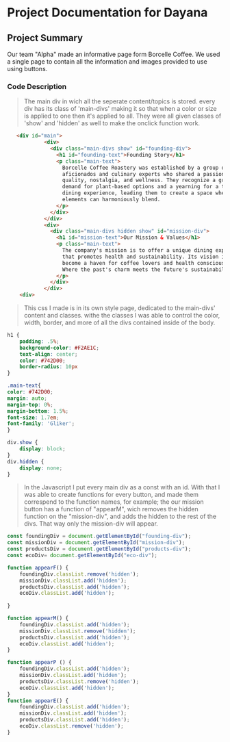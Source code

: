 # Project Documentation for Dayana

## Project Summary 
Our team "Alpha" made an informative page form Borcelle Coffee. 
We used a single page to contain all the information and images 
provided to use using buttons.

### Code Description

> The main div in wich all the seperate content/topics is stored.
every div has its class of 'main-divs' making it so that when a 
color or size is applied to one then it's applied to all. They 
were all given classes of 'show' and 'hidden' as well to make 
the onclick function work.

```html
   <div id="main">
            <div>
              <div class="main-divs show" id="founding-div">
                <h1 id="founding-text">Founding Story</h1>
                <p class="main-text">
                  Borcelle Coffee Roastery was established by a group of coffee
                  aficionados and culinary experts who shared a passion for
                  quality, nostalgia, and wellness. They recognize a growing
                  demand for plant-based options and a yearning for a throwback
                  dining experience, leading them to create a space where these
                  elements can harmoniously blend.
                </p>
              </div>
            </div>
            <div>
              <div class="main-divs hidden show" id="mission-div">
                <h1 id="mission-text">Our Mission & Values</h1>
                <p class="main-text">
                  The company's mission is to offer a unique dining experience
                  that promotes health and sustainability. Its vision is to
                  become a haven for coffee lovers and health conscious diners.
                  Where the past's charm meets the future's sustainability.
                </p>
              </div>
            </div>
    <div>
```

> This css I made is in its own style page, dedicated to the 
main-divs' content and classes. withe the classes I was able 
to control the color, width, border, and more of all the 
divs contained inside of the body.

```css
h1 {
    padding: .5%;
    background-color: #F2AE1C;
    text-align: center;
    color: #742D00;
    border-radius: 10px
}

.main-text{
color: #742D00;
margin: auto;
margin-top: 0%;
margin-bottom: 1.5%;
font-size: 1.7em;
font-family: 'Gliker';
}

div.show {
    display: block;
}
div.hidden {
    display: none;
}
```

> In the Javascript I put every main div as a const with an id.
With that I was able to create functions for every button, and 
made them correspend to the function names, for example; the
our mission button has a function of "appearM", wich removes
the hidden function on the "mission-div", and adds the hidden
to the rest of the divs. That way only the mission-div will 
appear.

```Javascript
const foundingDiv = document.getElementById("founding-div");
const missionDiv = document.getElementById("mission-div");
const productsDiv = document.getElementById("products-div");
const ecoDiv= document.getElementById("eco-div");

function appearF() {
    foundingDiv.classList.remove('hidden');
    missionDiv.classList.add('hidden');
    productsDiv.classList.add('hidden');
    ecoDiv.classList.add('hidden');
    
}

function appearM() {
    foundingDiv.classList.add('hidden');
    missionDiv.classList.remove('hidden');
    productsDiv.classList.add('hidden');
    ecoDiv.classList.add('hidden');
}

function appearP () {
    foundingDiv.classList.add('hidden');
    missionDiv.classList.add('hidden');
    productsDiv.classList.remove('hidden'); 
    ecoDiv.classList.add('hidden');
}
function appearE() {
    foundingDiv.classList.add('hidden');
    missionDiv.classList.add('hidden');
    productsDiv.classList.add('hidden');
    ecoDiv.classList.remove('hidden');
} 
```
